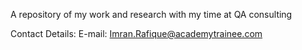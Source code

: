A repository of my work and research with my time at QA consulting

Contact Details:
E-mail: Imran.Rafique@academytrainee.com